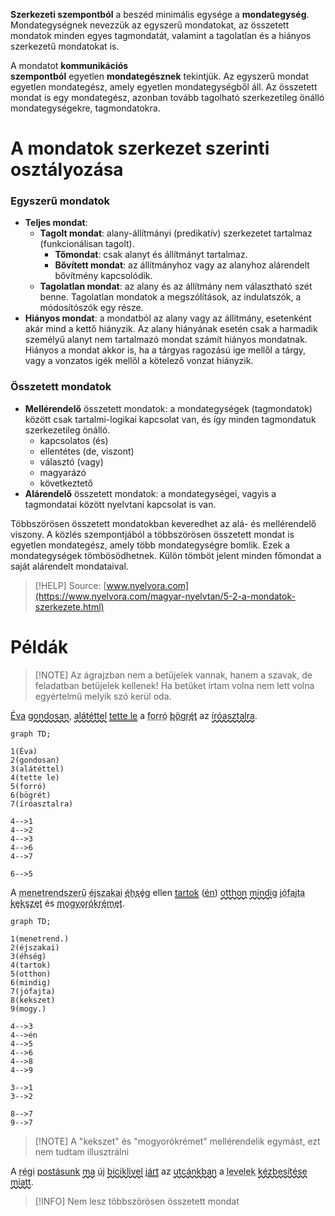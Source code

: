 **Szerkezeti szempontból** a beszéd minimális egysége a **mondategység**. Mondategységnek nevezzük az egyszerű mondatokat, az összetett mondatok minden egyes tagmondatát, valamint a tagolatlan és a hiányos szerkezetű mondatokat is.

A mondatot **kommunikációs szempontból** egyetlen **mondategésznek** tekintjük. Az egyszerű mondat egyetlen mondategész, amely egyetlen mondategységből áll. Az összetett mondat is egy mondategész, azonban tovább tagolható szerkezetileg önálló mondategységekre, tagmondatokra.

# A mondatok szerkezet szerinti osztályozása

### Egyszerű mondatok

- **Teljes mondat**:
	- **Tagolt mondat**: alany-állítmányi (predikatív) szerkezetet tartalmaz (funkcionálisan tagolt).
		- **Tőmondat**: csak alanyt és állítmányt tartalmaz.
		- **Bővített mondat**: az állítmányhoz vagy az alanyhoz alárendelt bővítmény kapcsolódik.
	- **Tagolatlan mondat**: az alany és az állítmány nem választható szét benne. Tagolatlan mondatok a megszólítások, az indulatszók, a módosítószók egy része.
- **Hiányos mondat**: a mondatból az alany vagy az állítmány, esetenként akár mind a kettő hiányzik. Az alany hiányának esetén csak a harmadik személyű alanyt nem tartalmazó mondat számít hiányos mondatnak. Hiányos a mondat akkor is, ha a tárgyas ragozású ige mellől a tárgy, vagy a vonzatos igék mellől a kötelező vonzat hiányzik.

### Összetett mondatok

- **Mellérendelő** összetett mondatok: a mondategységek (tagmondatok) között csak tartalmi-logikai kapcsolat van, és így minden tagmondatuk szerkezetileg önálló.
	- kapcsolatos (és)
	- ellentétes (de, viszont)
	- választó (vagy)
	- magyarázó
	- következtető
- **Alárendelő** összetett mondatok: a mondategységei, vagyis a tagmondatai között nyelvtani kapcsolat is van.

Többszörösen összetett mondatokban keveredhet az alá- és mellérendelő viszony. A közlés szempontjából a többszörösen összetett mondat is egyetlen mondategész, amely több mondategységre bomlik. Ezek a mondategységek tömbösödhetnek. Külön tömböt jelent minden főmondat a saját alárendelt mondataival.

> [!HELP] Source: [www.nyelvora.com](https://www.nyelvora.com/magyar-nyelvtan/5-2-a-mondatok-szerkezete.html)

# Példák

> [!NOTE] Az ágrajzban nem a betűjelek vannak, hanem a szavak, de feladatban betűjelek kellenek!
> Ha betűket írtam volna nem lett volna egyértelmű melyik szó kerül oda.

<span style="text-decoration: solid underline currentColor">Éva</span> <span style="text-decoration: wavy underline currentColor">gondosan</span>, <span style="text-decoration: wavy underline currentColor">alátéttel</span> <span style="text-decoration: double underline currentColor">tette le</span> a <span style="text-decoration: dotted underline currentColor">forró</span> <span style="text-decoration: dashed underline currentColor">bögrét</span> az <span style="text-decoration: wavy underline currentColor">íróasztalra</span>.

```mermaid
graph TD;

1(Éva)
2(gondosan)
3(alátéttel)
4(tette le)
5(forró)
6(bögrét)
7(íróasztalra)

4-->1
4-->2
4-->3
4-->6
4-->7

6-->5

```

A <span style="text-decoration: dotted underline currentColor">menetrendszerű</span> <span style="text-decoration: dotted underline currentColor">éjszakai</span> <span style="text-decoration: dashed underline currentColor">éhség</span> ellen <span style="text-decoration: double underline currentColor">tartok</span> (<span style="text-decoration: solid underline currentColor">én</span>) <span style="text-decoration: wavy underline currentColor">otthon</span> <span style="text-decoration: wavy underline currentColor">mindig</span> <span style="text-decoration: dotted underline currentColor">jófajta</span> <span style="text-decoration: dashed underline currentColor">kekszet</span> és <span style="text-decoration: dashed underline currentColor">mogyorókrémet</span>.

```mermaid
graph TD;

1(menetrend.)
2(éjszakai)
3(éhség)
4(tartok)
5(otthon)
6(mindig)
7(jófajta)
8(kekszet)
9(mogy.)

4-->3
4-->én
4-->5
4-->6
4-->8
4-->9

3-->1
3-->2

8-->7
9-->7

```
> [!NOTE] A "kekszet" és "mogyorókrémet" mellérendelik egymást, ezt nem tudtam illusztrálni

A <span style="text-decoration: dotted underline currentColor">régi</span> <span style="text-decoration: solid underline currentColor">postásunk</span> <span style="text-decoration: wavy underline currentColor">ma</span> <span style="text-decoration: dotted underline currentColor">új</span> <span style="text-decoration: wavy underline currentColor">biciklivel</span> <span style="text-decoration: double underline currentColor">járt</span> az <span style="text-decoration: wavy underline currentColor">utcánkban</span> a <span style="text-decoration: dotted underline currentColor">levelek</span> <span style="text-decoration: wavy underline currentColor">kézbesítése miatt</span>.

> [!INFO] Nem lesz többszörösen összetett mondat
